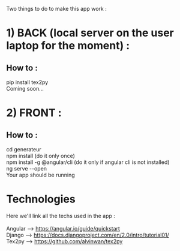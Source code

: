 Two things to do to make this app work :

# 1) BACK (local server on the user laptop for the moment) :
## How to :
pip install tex2py <br>
Coming soon...

# 2) FRONT :
## How to :
cd generateur <br>
npm install (do it only once)<br>
npm install -g @angular/cli (do it only if angular cli is not installed)<br>
ng serve --open<br>
Your app should be running

# Technologies
Here we'll link all the techs used in the app :<br>
<br>
Angular --> https://angular.io/guide/quickstart <br>
Django --> https://docs.djangoproject.com/en/2.0/intro/tutorial01/ <br>
Tex2py --> https://github.com/alvinwan/tex2py <br>


